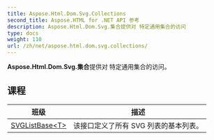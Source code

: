 ```yaml
---
title: Aspose.Html.Dom.Svg.Collections
second_title: Aspose.HTML for .NET API 参考
description: Aspose.Html.Dom.Svg.集合提供对 特定通用集合的访问
type: docs
weight: 110
url: /zh/net/aspose.html.dom.svg.collections/
---
```

**Aspose.Html.Dom.Svg.集合**提供对 特定通用集合的访问。

## 课程

| 班级 | 描述 |
| --- | --- |
| [SVGListBase&lt;T&gt;](./svglistbase-1/) | 该接口定义了所有 SVG 列表的基本列表。 |


